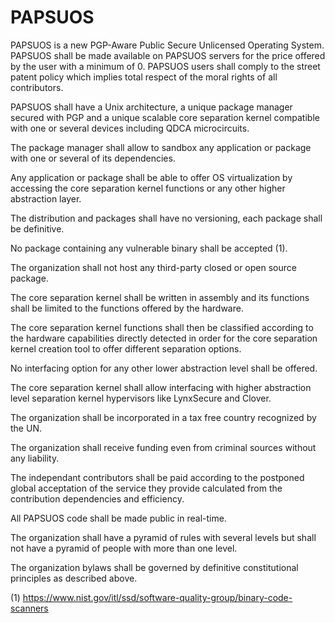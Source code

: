 # PAPSUOS

PAPSUOS is a new PGP-Aware Public Secure Unlicensed Operating System. PAPSUOS shall be made available on PAPSUOS servers for the price offered by the user with a minimum of 0. PAPSUOS users shall comply to the street patent policy which implies total respect of the moral rights of all contributors.

PAPSUOS shall have a Unix architecture, a unique package manager secured with PGP and a unique scalable core separation kernel compatible with one or several devices including QDCA microcircuits.

The package manager shall allow to sandbox any application or package with one or several of its dependencies.

Any application or package shall be able to offer OS virtualization by accessing the core separation kernel functions or any other higher abstraction layer.

The distribution and packages shall have no versioning, each package shall be definitive.

No package containing any vulnerable binary shall be accepted (1).

The organization shall not host any third-party closed or open source package.

The core separation kernel shall be written in assembly and its functions shall be limited to the functions offered by the hardware.

The core separation kernel functions shall then be classified according to the hardware capabilities directly detected in order for the core separation kernel creation tool to offer different separation options.

No interfacing option for any other lower abstraction level shall be offered.

The core separation kernel shall allow interfacing with higher abstraction level separation kernel hypervisors like LynxSecure and Clover.

The organization shall be incorporated in a tax free country recognized by the UN.

The organization shall receive funding even from criminal sources without any liability.

The independant contributors shall be paid according to the postponed global acceptation of the service they provide calculated from the contribution dependencies and efficiency.

All PAPSUOS code shall be made public in real-time.

The organization shall have a pyramid of rules with several levels but shall not have a pyramid of people with more than one level.

The organization bylaws shall be governed by definitive constitutional principles as described above.

(1) https://www.nist.gov/itl/ssd/software-quality-group/binary-code-scanners
